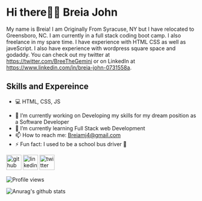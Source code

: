 # Hi there👋🏾 Breia John


My name is Breia! I am Originally From Syracuse, NY but I have relocated to Greensboro, NC. I am currently in a full stack coding boot camp. I also freelance in my spare time. I have experience with HTML CSS as well as javeScript. I also have experience with wordpress square space and godaddy. You can check out my twitter at https://twitter.com/BreeTheGemini or on LinkedIn at https://www.linkedin.com/in/breia-john-0731558a.

## Skills and Expereince
* 💻  HTML, CSS, JS


- 🔭 I’m currently working on Developing my skills for my dream position as a Software Developer 
- 🌱 I’m currently learning Full Stack web Development 
- 📫 How to reach me: Breiamj4@gmail.com 
- ⚡ Fun fact: I used to be a school bus driver 🚌


[<img src='https://cdn.jsdelivr.net/npm/simple-icons@3.0.1/icons/github.svg' alt='github' height='40'>](https://github.com/BreiaJohn)  [<img src='https://cdn.jsdelivr.net/npm/simple-icons@3.0.1/icons/linkedin.svg' alt='linkedin' height='40'>](https://www.linkedin.com/in/https://www.linkedin.com/in/breia-john-0731558a//)  [<img src='https://cdn.jsdelivr.net/npm/simple-icons@3.0.1/icons/twitter.svg' alt='twitter' height='40'>](https://twitter.com/https://twitter.com/BreeTheGemini)  

![Profile views](https://gpvc.arturio.dev/BreiaJohn)  


![Anurag's github stats](https://github-readme-stats.vercel.app/api?username=BreiaJohn)
